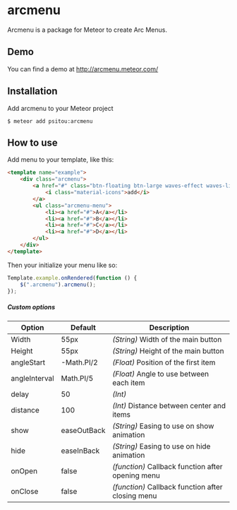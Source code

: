 # arcmenu
Arcmenu is a package for Meteor to create Arc Menus.

## Demo
You can find a demo at http://arcmenu.meteor.com/

## Installation
Add arcmenu to your Meteor project

`$ meteor add psitou:arcmenu`

## How to use
Add menu to your template, like this:

```html
<template name="example">
    <div class="arcmenu">
        <a href="#" class="btn-floating btn-large waves-effect waves-light arcmenu-display">
            <i class="material-icons">add</i>
        </a>
        <ul class="arcmenu-menu">
            <li><a href="#">A</a></li>
            <li><a href="#">B</a></li>
            <li><a href="#">C</a></li>
            <li><a href="#">D</a></li>
        </ul>
    </div>
</template>
```

Then your initialize your menu like so:
```js
Template.example.onRendered(function () {
    $(".arcmenu").arcmenu();
});
```

##### Custom options
| Option        | Default       | Description                                       |
| ------------- | ------------- | ------------------------------------------------- |
| Width         | 55px          | *(String)* Width of the main button               |
| Height        | 55px          | *(String)* Height of the main button              |
| angleStart    | -Math.PI/2    | *(Float)* Position of the first item              |
| angleInterval | Math.PI/5     | *(Float)* Angle to use between each item          |
| delay         | 50            | *(Int)*                                           |
| distance      | 100           | *(Int)* Distance between center and items         |
| show          | easeOutBack   | *(String)* Easing to use on show animation        |
| hide          | easeInBack    | *(String)* Easing to use on hide animation        |
| onOpen        | false         | *(function)* Callback function after opening menu |
| onClose       | false         | *(function)* Callback function after closing menu |

